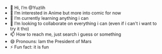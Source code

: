 - 👋 Hi, I’m @Yuzlih
- 👀 I’m interested in Anime but more into comic for now 
- 🌱 I’m currently learning anything i can
- 💞️ I’m looking to collaborate on everything i can (even if i can't i want to try it tho)
- 📫 How to reach me, just search i guess or something
- 😄 Pronouns: Iam the President of Mars
- ⚡ Fun fact: it is fun

<!---
Yuzlih/Yuzlih is a ✨ special ✨ repository because its `README.md` (this file) appears on your GitHub profile.
You can click the Preview link to take a look at your changes.
--->
